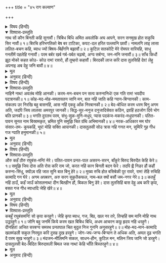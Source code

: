 +++
title = "४५ राग कल्याण"

+++


<details><summary>विषय (हिन्दी)</summary>

(२०८)
</details>

<details open><summary>विश्वास-प्रस्तुति</summary>
नाथ सों कौन बिनती कहि सुनावौं।  
त्रिबिध बिधि अमित अवलोकि अघ आपने,  
सरन सनमुख होत सकुचि सिर नावौं॥ १॥  
बिरचि हरिभगतिको बेष बर टाटिका,  
कपट-दल हरित पल्लवनि छावौं।  
नामलगि लाइ लासा ललित-बचन कहि,  
ब्याध ज्यों बिषय-बिहँगनि बझावौं॥ २॥  
कुटिल सतकोटि मेरे रोमपर वारियहि,  
साधु गनतीमें पहलेहि गनावौं।  
परम बर्बर खर्ब गर्ब-पर्बत चढ़ॺो,  
अग्य सर्बग्य, जन-मनि जनावौं॥ ३॥  
साँच किधौं झूठ मोको कहत कोउ-  
कोउ राम! रावरो, हौं तुम्हरो कहावौं।  
बिरदकी लाज करि दास तुलसिहिं देव!  
लेहु अपनाइ अब देहु जनि बावौं॥ ४॥
</details>

<details><summary>मूल</summary>

नाथ सों कौन बिनती कहि सुनावौं।  
त्रिबिध बिधि अमित अवलोकि अघ आपने,  
सरन सनमुख होत सकुचि सिर नावौं॥ १॥  
बिरचि हरिभगतिको बेष बर टाटिका,  
कपट-दल हरित पल्लवनि छावौं।  
नामलगि लाइ लासा ललित-बचन कहि,  
ब्याध ज्यों बिषय-बिहँगनि बझावौं॥ २॥  
कुटिल सतकोटि मेरे रोमपर वारियहि,  
साधु गनतीमें पहलेहि गनावौं।  
परम बर्बर खर्ब गर्ब-पर्बत चढ़ॺो,  
अग्य सर्बग्य, जन-मनि जनावौं॥ ३॥  
साँच किधौं झूठ मोको कहत कोउ-  
कोउ राम! रावरो, हौं तुम्हरो कहावौं।  
बिरदकी लाज करि दास तुलसिहिं देव!  
लेहु अपनाइ अब देहु जनि बावौं॥ ४॥
</details>

<details><summary>अनुवाद (हिन्दी)</summary>

भावार्थ—हे प्रभो! आपको मैं किस तरह विनती कहकर सुनाऊँ? तीन तरहके (मन, वचन और कर्मसे उत्पन्न) अपरिमित प्रकारोंसे किये जानेवाले अपने पापोंकी ओर देखकर जब मैं आपके शरणमें सम्मुख आना चाहता हूँ तब संकोचके मारे सिर नीचा हो जाता है॥ १॥ भगवद्भक्तोंका भेष बनाकर मानो सुन्दर (धोखेकी) टट्टी बनाता हूँ और कपटरूपी हरे-हरे पत्तोंसे उसे छा देता हूँ। आपके (राम) नामकी लग्गी लगाकर, मधुर वचनोंका लासा लगा देता हूँ! और फिर बहेलियेकी भाँति विषय-रूपी पक्षियोंको फाँस लेता हूँ। (लोगोंकी दृष्टिमें तिलक, माला, कण्ठी, राम-नामके गुणगान करनेवाला और मधुर वाणी बोलनेवाला महात्मा भक्त बना फिरता हूँ, परन्तु मन-ही-मन विषयोंका चिन्तन करता हुआ उन्हींकी ताकमें लगा रहता हूँ)॥ २॥ मैं इतना बड़ा पापी हूँ कि मेरे एक रोमपर सौ करोड़ पापी निछावर किये जा सकते हैं, पर तो भी अपनेको संतोंकी गिनतीमें सबसे पहले गिनवाना चाहता हूँ, संत-शिरोमणि बननेका दावा रखता हूँ। मैं बड़ा ही असभ्य और नीच हूँ, परन्तु घमण्डरूपी पहाड़पर चढ़ा बैठा हूँ। इसीसे तो मूर्ख होनेपर भी अपनेको सर्वज्ञ और भक्तश्रेष्ठ बतलाता हूँ॥ ३॥ हे भगवन्! कह नहीं सकता कि झूठ है या सच, पर कोई-कोई मेरे लिये यह कहते हैं कि ‘यह रामजीका है’ और मैं भी आपहीका कहलाया चाहता हूँ। हे देव! इससे अब अपने बानेकी लाज रखकर इस तुलसीदासको अपना ही लीजिये (क्योंकि जब आपका कहलाकर भी दुष्ट ही रहूँगा तो आपके विरदकी लाज कैसे रहेगी?) अब टालमटोल न कीजिये॥ ४॥
</details>

<details><summary>विषय (हिन्दी)</summary>

(२०९)
</details>

<details open><summary>विश्वास-प्रस्तुति</summary>
नाहिनै नाथ! अवलंब मोहि आनकी।  
करम-मन-बचन पन सत्य करुनानिधे!  
एक गति राम! भवदीय पदत्रानकी॥ १॥  
कोह-मद-मोह-ममतायतन जानि मन,  
बात नहिं जाति कहि ग्यान-बिग्यानकी।  
काम-संकलप उर निरखि बहु बासनहिं,  
आस नहिं एकहू आँक निरबानकी॥ २॥  
बेद-बोधित करम धरम बिनु अगम अति,  
जदपि जिय लालसा अमरपुर जानकी।  
सिद्ध-सुर-मनुज दनुजादिसेवत कठिन,  
द्रवहिं हठजोग दिये भोग बलि प्रानकी॥ ३॥  
भगति दुरलभ परम, संभु-सुक-मुनि-मधुप,  
प्यास पदकंज-मकरंद-मधुपानकी।  
पतित-पावन सुनत नाम बिस्रामकृत,  
भ्रमित पुनि समुझि चित ग्रंथि अभिमानकी॥ ४॥  
नरक-अधिकार मम घोर संसार-तम-  
कूपकहिं, भूप! मोहि सक्ति आपानकी।  
दासतुलसी सोउ त्रास नहि गनत मन,  
सुमिरि गुह गीध गज ग्याति हनुमानकी॥ ५॥
</details>

<details><summary>मूल</summary>

नाहिनै नाथ! अवलंब मोहि आनकी।  
करम-मन-बचन पन सत्य करुनानिधे!  
एक गति राम! भवदीय पदत्रानकी॥ १॥  
कोह-मद-मोह-ममतायतन जानि मन,  
बात नहिं जाति कहि ग्यान-बिग्यानकी।  
काम-संकलप उर निरखि बहु बासनहिं,  
आस नहिं एकहू आँक निरबानकी॥ २॥  
बेद-बोधित करम धरम बिनु अगम अति,  
जदपि जिय लालसा अमरपुर जानकी।  
सिद्ध-सुर-मनुज दनुजादिसेवत कठिन,  
द्रवहिं हठजोग दिये भोग बलि प्रानकी॥ ३॥  
भगति दुरलभ परम, संभु-सुक-मुनि-मधुप,  
प्यास पदकंज-मकरंद-मधुपानकी।  
पतित-पावन सुनत नाम बिस्रामकृत,  
भ्रमित पुनि समुझि चित ग्रंथि अभिमानकी॥ ४॥  
नरक-अधिकार मम घोर संसार-तम-  
कूपकहिं, भूप! मोहि सक्ति आपानकी।  
दासतुलसी सोउ त्रास नहि गनत मन,  
सुमिरि गुह गीध गज ग्याति हनुमानकी॥ ५॥
</details>

<details><summary>अनुवाद (हिन्दी)</summary>

भावार्थ—हे नाथ! मुझे और किसीका आसरा नहीं है। हे करुणानिधान! मन, वचन और कर्मसे मेरी यह सच्ची प्रतिज्ञा है कि मुझे केवल एक आपकी जूतियोंका ही सहारा है॥ १॥ मेरा मन क्रोध, अभिमान, अज्ञान और ममताका स्थान है; इसलिये ज्ञान-विज्ञानकी बात तो उसके लिये कही ही नहीं जा सकती। हृदयमें अनेक कामनाओंके संकल्प और नाना प्रकारकी (विषय-) वासनाएँ देखकर मोक्षकी तो एक अंश भी आशा नहीं है॥ २॥ यद्यपि (कर्म-धर्म-हीन होकर भी) मेरे मनमें स्वर्ग जानेकी बड़ी लालसा लग रही है, पर वेदोक्त कर्म-धर्म किये बिना स्वर्गकी प्राप्ति होना अत्यन्त कठिन है। इसके सिवा सिद्ध, देवता, मनुष्य एवं राक्षसोंकी सेवा भी बड़ी कठिन है। ये लोग तभी प्रसन्न होंगे जब इनके लिये हठयोग किया जाय, यज्ञका भाग दिया जाय और प्राणोंकी बलि चढ़ायी जाय। (यह सब भी मुझसे नहीं हो सकता, अतएव इन लोगोंकी कृपाकी आशा करना भी व्यर्थ है)॥ ३॥ भक्ति (तो मुझ-सरीखे मनुष्यके लिये) परम दुर्लभ है; क्योंकि शिव, शुकदेव तथा मुनिरूप भौंरे भी आपके चरण-कमलोंके मधुर मकरन्दको पीनेके लिये सदा प्यासे ही बने रहते हैं (इस रसको पीते-पीते जब वे भी नहीं अघाते तब मुझ-जैसा नीच तो किस गिनतीमें है?) हाँ, आपका नाम अवश्य ही पतितोंको पावन करनेवाला तथा शान्ति (मोक्ष) देनेवाला सुना जाता है; किन्तु चित्तमें अभिमानकी गाँठें पड़ी रहनेके कारण (राम-नामके साधनसे भी) मन फिर भ्रम जाता है। (मैं इतना बड़ा समझदार और विद्वान् होकर मामूली राम-नाम लूँ, इस अभिमानके मारे राम-नामसे भी वंचित रह जाता हूँ)॥ ४॥ हे महाराज! इन सब बातोंको देखते मेरा तो, बस, नरकमें ही जानेका अधिकार है, मेरे कर्मोंसे तो मैं घोर संसाररूपी अँधेरे कुएँमें पड़ा रहनेयोग्य ही हूँ, किन्तु इतनेपर भी मुझे आपका ही बल है। यह तुलसीदास अपने मनमें गुह, जटायु, गजेन्द्र और हनुमान् की जाति याद करके संसारके उस (जन्म-मरण) भयको कुछ भी नहीं समझता (अन्त्यज, पशु और पक्षियोंतकका उद्धार हो गया है तब मेरा क्यों न होगा? अर्थात् अवश्य होगा)॥ ५॥
</details>

<details><summary>विषय (हिन्दी)</summary>

(२१०)
</details>

<details open><summary>विश्वास-प्रस्तुति</summary>
औरु कहँ ठौरु रघुबंस-मनि! मेरे।  
पतित-पावन प्रनत-पाल असरन-सरन,  
बाँकुरे बिरुद बिरुदैत केहि केरे॥ १॥  
समुझि जिय दोस अति रोस करि राम जो,  
करत नहिं कान बिनती बदन फेरे।  
तदपि ह्वै निडर हौं कहौं करुना-सिंधु,  
क्योंऽब रहि जात सुनि बात बिनु हेरे॥ २॥  
मुख्य रुचि होत बसिबेकी पुर रावरे,  
राम! तेहि रुचिहि कामादि गन घेरे।  
अगम अपबरग, अरु सरग सुकृतैकफल,  
नाम-बल क्यों बसौं जम-नगर नेरे॥ ३॥  
कतहुँ नहिं ठाउँ, कहँ जाउँ कोसलनाथ!  
दीन बितहीन हौं, बिकल बिनु डेरे।  
दास तुलसिहिं बास देहु अब करि कृपा,  
बसत गज गीध ब्याधादि जेहि खेरे॥ ४॥
</details>

<details><summary>मूल</summary>

औरु कहँ ठौरु रघुबंस-मनि! मेरे।  
पतित-पावन प्रनत-पाल असरन-सरन,  
बाँकुरे बिरुद बिरुदैत केहि केरे॥ १॥  
समुझि जिय दोस अति रोस करि राम जो,  
करत नहिं कान बिनती बदन फेरे।  
तदपि ह्वै निडर हौं कहौं करुना-सिंधु,  
क्योंऽब रहि जात सुनि बात बिनु हेरे॥ २॥  
मुख्य रुचि होत बसिबेकी पुर रावरे,  
राम! तेहि रुचिहि कामादि गन घेरे।  
अगम अपबरग, अरु सरग सुकृतैकफल,  
नाम-बल क्यों बसौं जम-नगर नेरे॥ ३॥  
कतहुँ नहिं ठाउँ, कहँ जाउँ कोसलनाथ!  
दीन बितहीन हौं, बिकल बिनु डेरे।  
दास तुलसिहिं बास देहु अब करि कृपा,  
बसत गज गीध ब्याधादि जेहि खेरे॥ ४॥
</details>

<details><summary>अनुवाद (हिन्दी)</summary>

भावार्थ—हे रघुवंशमणि! मेरे लिये (आपके चरणोंको छोड़कर) और कहाँ ठौर है? पापियोंको पवित्र करनेवाले, शरणागतोंका पालन करनेवाले एवं अनाथोंको आश्रय देनेवाले एक आप ही हैं। आपका-सा बाँका बाना किस बानेवालेका है? (किसीका भी नहीं)॥ १॥ हे रघुनाथजी! मेरे अपराधोंको मनमें समझकर, अत्यन्त क्रोधसे यद्यपि आप मेरी विनतीको नहीं सुनते और मेरी ओरसे अपना मुँह फेरे हुए हैं, तथापि मैं तो निर्भय होकर, हे करुणाके समुद्र! यही कहूँगा कि मेरी बात सुनकर (मेरी दीन पुकार सुनकर) मेरी ओर देखे बिना आपसे कैसे रहा जाता है? (करुणाके सागरसे दीनकी आर्त पुकार सुनकर कैसे रहा जाय?)॥ २॥ (यदि आप मेरी मन:कामना पूछते हैं, तो सुनिये) सबसे प्रधान रुचि तो मेरी आपके परमधाममें जाकर निवास करनेकी है; किन्तु हे नाथ! उस मेरी रुचिको काम, क्रोध, लोभ और मोह आदिने घेर रखा है (इनके आक्रमणसे वह कामना दब जाती है)। मोक्ष तो दुर्लभ है, स्वर्ग मिलना भी कठिन है, क्योंकि वह केवल पुण्योंके फलसे ही मिलता है (मैंने कोई उत्तम कर्म तो किये नहीं, फिर स्वर्ग कैसे मिले?) अब रही यमपुरी (नरक) सो उसके समीप भी आपके नामके बलसे नहीं जा सकता (राम-नाम लेनेवालेको यमराज अपनी पुरीके निकट ही नहीं आने देते)॥ ३॥ (इससे) अब मुझे कहीं भी रहनेके लिये स्थान नहीं रहा, आप ही बताइये कहाँ जाऊँ? हे कोसलनाथ! मैं निर्धन और दीन हूँ (धनी होता, तो कहीं घर ही बनवा लेता), आश्रय-स्थानके न होनेसे व्याकुल हो रहा हूँ। इससे हे नाथ! इस तुलसीदासको कृपा कर उसी गाँवमें रहनेकी जगह दे दीजिये जिसमें गजेन्द्र, जटायु, व्याध (वाल्मीकि) आदि रहते हैं॥ ४॥
</details>

<details><summary>विषय (हिन्दी)</summary>

(२११)
</details>

<details open><summary>विश्वास-प्रस्तुति</summary>
कबहुँ रघुबंसमनि! सो कृपा करहुगे।  
जेहि कृपा ब्याध, गज, बिप्र, खल नर तरे,  
तिन्हहिं सम मानि मोहि नाथ उद्धरहुगे॥ १॥  
जोनि बहु जनमि किये करम खल बिबिध बिधि,  
अधम आचरन कछु हृदय नहि धरहुगे।  
दीनहित! अजित सरबग्य समरथ प्रनतपाल  
चित मृदुल निज गुननि अनुसरहुगे॥ २॥  
मोह-मद-मान-कामादि खलमंडली  
सकुल निरमूल करि दुसह दुख हरहुगे।  
जोग-जप-जग्य-बिग्यान ते अधिक अति,  
अमल दृढ़ भगति दै परम सुख भरहुगे॥ ३॥  
मंदजन-मौलिमनि सकल, साधन-हीन,  
कुटिल मन, मलिन जिय जानि जो डरहुगे।  
दासतुलसी बेद-बिदित बिरुदावली  
बिमल जस नाथ! केहि भाँति बिस्तरहुगे॥ ४॥
</details>

<details><summary>मूल</summary>

कबहुँ रघुबंसमनि! सो कृपा करहुगे।  
जेहि कृपा ब्याध, गज, बिप्र, खल नर तरे,  
तिन्हहिं सम मानि मोहि नाथ उद्धरहुगे॥ १॥  
जोनि बहु जनमि किये करम खल बिबिध बिधि,  
अधम आचरन कछु हृदय नहि धरहुगे।  
दीनहित! अजित सरबग्य समरथ प्रनतपाल  
चित मृदुल निज गुननि अनुसरहुगे॥ २॥  
मोह-मद-मान-कामादि खलमंडली  
सकुल निरमूल करि दुसह दुख हरहुगे।  
जोग-जप-जग्य-बिग्यान ते अधिक अति,  
अमल दृढ़ भगति दै परम सुख भरहुगे॥ ३॥  
मंदजन-मौलिमनि सकल, साधन-हीन,  
कुटिल मन, मलिन जिय जानि जो डरहुगे।  
दासतुलसी बेद-बिदित बिरुदावली  
बिमल जस नाथ! केहि भाँति बिस्तरहुगे॥ ४॥
</details>

<details><summary>अनुवाद (हिन्दी)</summary>

भावार्थ—हे रघुवंशमणि! कभी आप मुझपर भी वही कृपा करेंगे, जिसके प्रतापसे व्याध (वाल्मीकि), गजेन्द्र, ब्राह्मण अजामिल और अनेक दुष्ट संसारसागरसे तर गये? हे नाथ! क्या आप मुझे भी उन्हीं पापियोंके समान समझकर मेरा भी उद्धार करेंगे?॥ १॥ अनेक योनियोंमें जन्म ले-लेकर मैंने नाना प्रकारके दुष्ट कर्म किये हैं। आप मेरे नीच आचरणोंकी बात तो हृदयमें न लायँगे? हे दीनोंका हित करनेवाले! क्या आप किसीसे भी न जीते जाने, सबके मनकी बात जानने, सब कुछ करनेमें समर्थ होने और शरणागतोंकी रक्षा करने आदि अपने गुणोंका कोमल स्वभावसे अनुसरण करेंगे? (अर्थात् अपने इन गुणोंकी ओर देखकर, मेरे पापोंसे घिना कर, मेरे मनकी बात जानकर अपनी सर्वशक्तिमत्तासे मुझ शरणमें पड़े हुएका उद्धार करेंगे?)॥ २॥ मेरे हृदयमें अज्ञान, अहंकार, मान, काम आदि दुष्टोंकी जो मण्डली बस रही है, उसे परिवारसहित समूल नष्ट करके क्या आप मेरे असह्य दु:खोंको दूर करेंगे? और क्या आप योग, जप, यज्ञ और विज्ञानकी अपेक्षा निर्मल और अधिक महत्त्ववाली अपनी भक्तिको देकर मेरे हृदयमें परमानन्द भर देंगे॥ ३॥ यदि आप इस तुलसीदासको नीचोंका शिरोमणि, सब साधनोंसे रहित, कुटिल एवं मलिन मनवाला मानकर अपने मनमें कुछ डरेंगे (कि इतने बड़े पापीका उद्धार करनेसे कदाचित् हमपर लोग अन्यायीपनका दोषारोपण करें) तो हे नाथ! फिर आप अपनी वेदविख्यात विरदावली तथा निर्मल कीर्तिका विस्तार कैसे करेंगे? (यदि आपको अपने बानेकी लाज है, तो मेरा उद्धार अवश्य ही कीजिये)॥ ४॥
</details>

